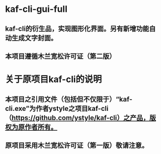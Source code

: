 # kaf-cli-gui-full
## kaf-cli的衍生品，实现图形化界面。另有新增功能自动生成文字封面。
## 本项目遵循木兰宽松许可证（第二版）

# 关于原项目kaf-cli的说明
## 本项目之引用文件（包括但不仅限于）“kaf-cli.exe”为作者ystyle之项目kaf-cli（https://github.com/ystyle/kaf-cli）之产品，版权为原作者所有。
## 原项目采用木兰宽松许可证（第一版）敬请注意。
